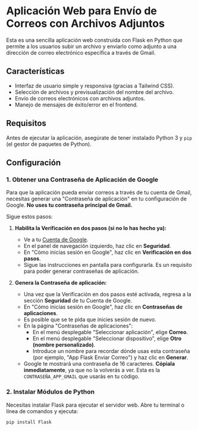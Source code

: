 # Aplicación Web para Envío de Correos con Archivos Adjuntos

Esta es una sencilla aplicación web construida con Flask en Python que permite a los usuarios subir un archivo y enviarlo como adjunto a una dirección de correo electrónico específica a través de Gmail.

## Características

* Interfaz de usuario simple y responsiva (gracias a Tailwind CSS).
* Selección de archivos y previsualización del nombre del archivo.
* Envío de correos electrónicos con archivos adjuntos.
* Manejo de mensajes de éxito/error en el frontend.

## Requisitos

Antes de ejecutar la aplicación, asegúrate de tener instalado Python 3 y `pip` (el gestor de paquetes de Python).

## Configuración

### 1. Obtener una Contraseña de Aplicación de Google

Para que la aplicación pueda enviar correos a través de tu cuenta de Gmail, necesitas generar una "Contraseña de aplicación" en tu configuración de Google. **No uses tu contraseña principal de Gmail.**

Sigue estos pasos:

1.  **Habilita la Verificación en dos pasos (si no lo has hecho ya):**
    * Ve a tu [Cuenta de Google](https://myaccount.google.com/).
    * En el panel de navegación izquierdo, haz clic en **Seguridad**.
    * En "Cómo inicias sesión en Google", haz clic en **Verificación en dos pasos**.
    * Sigue las instrucciones en pantalla para configurarla. Es un requisito para poder generar contraseñas de aplicación.

2.  **Genera la Contraseña de aplicación:**
    * Una vez que la Verificación en dos pasos esté activada, regresa a la sección **Seguridad** de tu Cuenta de Google.
    * En "Cómo inicias sesión en Google", haz clic en **Contraseñas de aplicaciones**.
    * Es posible que se te pida que inicies sesión de nuevo.
    * En la página "Contraseñas de aplicaciones":
        * En el menú desplegable "Seleccionar aplicación", elige **Correo**.
        * En el menú desplegable "Seleccionar dispositivo", elige **Otro (nombre personalizado)**.
        * Introduce un nombre para recordar dónde usas esta contraseña (por ejemplo, "App Flask Enviar Correo") y haz clic en **Generar**.
    * Google te mostrará una contraseña de 16 caracteres. **Cópiala inmediatamente**, ya que no la volverás a ver. Esta es la `CONTRASEÑA_APP_GMAIL` que usarás en tu código.

### 2. Instalar Módulos de Python

Necesitas instalar Flask para ejecutar el servidor web. Abre tu terminal o línea de comandos y ejecuta:

```bash
pip install Flask
